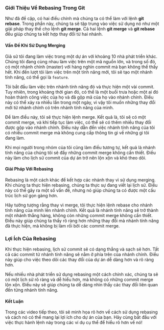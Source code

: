 ### Giới Thiệu Về Rebasing Trong Git

Như đã đề cập, có hai điều chính mà chúng ta có thể làm với lệnh **git rebase**. Trong phần này, chúng ta sẽ tập trung vào việc sử dụng nó như một giải pháp thay thế cho lệnh **git merge**. Cả hai lệnh **git merge** và **git rebase** đều giúp chúng ta kết hợp thay đổi từ hai nhánh.

#### **Vấn Đề Khi Sử Dụng Merging**

Giả sử tôi đang làm việc trong một dự án với khoảng 10 nhà phát triển khác. Chúng tôi đang cùng nhau làm việc trên một mã nguồn lớn, và trong số đó, có một nhánh chính (master) với hàng nghìn commit mà bạn không thể thấy hết. Khi đến lượt tôi làm việc trên một tính năng mới, tôi sẽ tạo một nhánh tính năng, có thể gọi là `feature`.

Tôi bắt đầu làm việc trên nhánh tính năng đó và thực hiện một vài commit. Tuy nhiên, trong khoảng thời gian đó, có thể là một buổi trưa hoặc một ai đó hoàn thành công việc của họ và đã gộp mã của họ vào nhánh chính. Điều này có thể xảy ra nhiều lần trong một ngày, vì vậy tôi muốn những thay đổi mới từ nhánh chính có trên nhánh tính năng của mình.

Để làm điều này, tôi sẽ thực hiện lệnh merge. Kết quả là, tôi sẽ có một commit merge, và khi tiếp tục làm việc, có thể sẽ có thêm nhiều thay đổi được gộp vào nhánh chính. Điều này dẫn đến việc nhánh tính năng của tôi có nhiều commit merge mà không cung cấp thông tin gì về những gì tôi đang làm.

Khi mọi người trong nhóm của tôi cũng làm điều tương tự, kết quả là nhánh tính năng của chúng tôi sẽ đầy những commit merge không cần thiết. Điều này làm cho lịch sử commit của dự án trở nên lộn xộn và khó theo dõi.

#### **Giải Pháp Với Rebasing**

Rebasing là một cách khác để kết hợp các nhánh thay vì sử dụng merging. Khi chúng ta thực hiện rebasing, chúng ta thực sự đang viết lại lịch sử. Điều này có thể gây ra một số vấn đề, nhưng nó giúp chúng ta có được một cấu trúc lịch sử gọn gàng hơn.

Hãy tưởng tượng rằng thay vì merge, tôi thực hiện lệnh rebase cho nhánh tính năng của mình lên nhánh chính. Kết quả là nhánh tính năng sẽ trở thành một nhánh thẳng hàng, không còn những commit merge không cần thiết. Điều này giúp chúng ta thấy rõ ràng hơn những thay đổi mà nhánh tính năng đã thực hiện, mà không bị làm rối bởi các commit merge.

### **Lợi Ích Của Rebasing**

Khi thực hiện rebasing, lịch sử commit sẽ có dạng thẳng và sạch sẽ hơn. Tất cả các commit từ nhánh tính năng sẽ nằm ở phía trên của nhánh chính. Điều này giúp cho việc theo dõi các thay đổi của dự án dễ dàng hơn và rõ ràng hơn.

Nếu nhiều nhà phát triển sử dụng rebasing một cách chính xác, chúng ta sẽ có một lịch sử rõ ràng và dễ hiểu hơn, mà không có những commit merge lộn xộn. Điều này sẽ giúp chúng ta dễ dàng nhìn thấy các thay đổi liên quan đến từng nhánh tính năng.

#### **Kết Luận**

Trong các video tiếp theo, tôi sẽ minh họa rõ hơn về cách sử dụng rebasing và cách nó có thể mang lại lợi ích cho dự án của bạn. Hãy cùng bắt đầu với việc thực hành lệnh này trong các ví dụ cụ thể để hiểu rõ hơn về nó!
